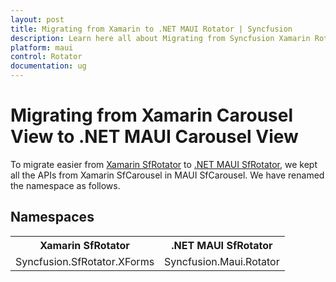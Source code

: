 ```yaml
---
layout: post
title: Migrating from Xamarin to .NET MAUI Rotator | Syncfusion 
description: Learn here all about Migrating from Syncfusion Xamarin Rotator to Syncfusion .NET MAUI Rotator control and more.
platform: maui
control: Rotator
documentation: ug
---  
```


# Migrating from Xamarin Carousel View to .NET MAUI Carousel View 

To migrate easier from [Xamarin SfRotator](https://help.syncfusion.com/cr/xamarin/Syncfusion.SfCarousel.XForms.SfCarousel.html) to [.NET MAUI SfRotator](https://help.syncfusion.com/cr/maui/Syncfusion.Maui.Carousel.SfCarousel.html), we kept all the APIs from Xamarin SfCarousel in MAUI SfCarousel. We have renamed the namespace as follows.

## Namespaces 

<table>
<tr>
<th>Xamarin SfRotator</th>
<th>.NET MAUI SfRotator</th></tr>
<tr>
<td>Syncfusion.SfRotator.XForms</td>
<td>Syncfusion.Maui.Rotator</td></tr>
</table>